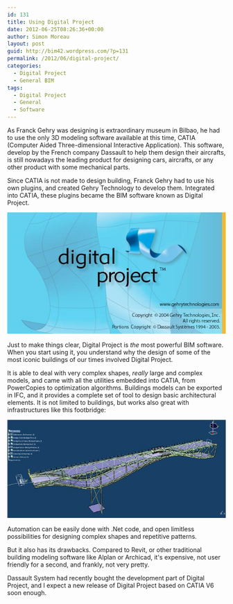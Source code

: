 ```yaml
---
id: 131
title: Using Digital Project
date: 2012-06-25T08:26:36+00:00
author: Simon Moreau
layout: post
guid: http://bim42.wordpress.com/?p=131
permalink: /2012/06/digital-project/
categories:
  - Digital Project
  - General BIM
tags:
  - Digital Project
  - General
  - Software
---
```

As Franck Gehry was designing is extraordinary museum in Bilbao, he had to use the only 3D modeling software available at this time, CATIA (Computer Aided Three-dimensional Interactive Application). This software, develop by the French company Dassault to help them design their aircrafts, is still nowadays the leading product for designing cars, aircrafts, or any other product with some mechanical parts.

Since CATIA is not made to design building, Franck Gehry had to use his own plugins, and created Gehry Technology to develop them. Integrated into CATIA, these plugins became the BIM software known as Digital Project.

![gtcdigitalprojectsplash](/assets/2012/06/gtcdigitalprojectsplash.jpg)

Just to make things clear, Digital Project is _the_ most powerful BIM software. When you start using it, you understand why the design of some of the most iconic buildings of our times involved Digital Project.

It is able to deal with very complex shapes, _really_ large and complex models, and came with all the utilities embedded into CATIA, from PowerCopies to optimization algorithms. Buildings models can be exported in IFC, and it provides a complete set of tool to design basic architectural elements. It is not limited to buildings, but works also great with infrastructures like this footbridge:

![screenshot](/assets/2012/06/screenshot.jpg)

Automation can be easily done with .Net code, and open limitless possibilities for designing complex shapes and repetitive patterns.

But it also has its drawbacks. Compared to Revit, or other traditional building modeling software like Alplan or Archicad, it's expensive, not user friendly for a second, and frankly, not very pretty.

Dassault System had recently bought the development part of Digital Project, and I expect a new release of Digital Project based on CATIA V6 soon enough.
